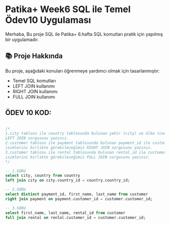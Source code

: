 # Patika+ Week6 SQL ile Temel Ödev10 Uygulaması
Merhaba,
Bu proje SQL ile Patika+ 6.hafta SQL komutları pratik için yapılmış bir uygulamadır.

## 📚 Proje Hakkında
Bu proje, aşağıdaki konuları öğrenmeye yardımcı olmak için tasarlanmıştır:
- Temel SQL komutları
- LEFT JOIN kullanımı
- RIGHT JOIN kullanımı
- FULL JOIN kullanımı


## ÖDEV 10 KOD:
```sql

/*
1.city tablosu ile country tablosunda bulunan şehir (city) ve ülke (country) isimlerini birlikte görebileceğimiz
LEFT JOIN sorgusunu yazınız.
2.customer tablosu ile payment tablosunda bulunan payment_id ile customer tablosundaki first_name ve last_name 
isimlerini birlikte görebileceğimiz RIGHT JOIN sorgusunu yazınız.
3.customer tablosu ile rental tablosunda bulunan rental_id ile customer tablosundaki first_name ve last_name 
isimlerini birlikte görebileceğimiz FULL JOIN sorgusunu yazınız.
*/

-- 1.SORU
select city, country from country
left join city on city.country_id = country.country_id; 

-- 2.SORU
select distinct payment_id, first_name, last_name from customer
right join payment on payment.customer_id = customer.customer_id;

-- 3.SORU
select first_name, last_name, rental_id from customer
full join rental on rental.customer_id = customer.customer_id;
```
